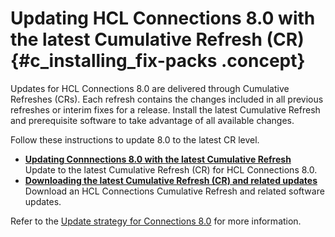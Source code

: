 # Updating HCL Connections 8.0 with the latest Cumulative Refresh \(CR\) {#c_installing_fix-packs .concept}

Updates for HCL Connections 8.0 are delivered through Cumulative Refreshes \(CRs\). Each refresh contains the changes included in all previous refreshes or interim fixes for a release. Install the latest Cumulative Refresh and prerequisite software to take advantage of all available changes.

Follow these instructions to update 8.0 to the latest CR level.

-   **[Updating Connnections 8.0 with the latest Cumulative Refresh](../migrate/t_install_fixpack.md)**  
Update to the latest Cumulative Refresh (CR) for HCL Connections 8.0.
-   **[Downloading the latest Cumulative Refresh (CR) and related updates](../migrate/t_downloading_cr.md)**  
Download an HCL Connections Cumulative Refresh and related software updates.

Refer to the [Update strategy for Connections 8.0](https://support.hcltechsw.com/csm?id=kb_article&sysparm_article=KB0101180) for more information.

